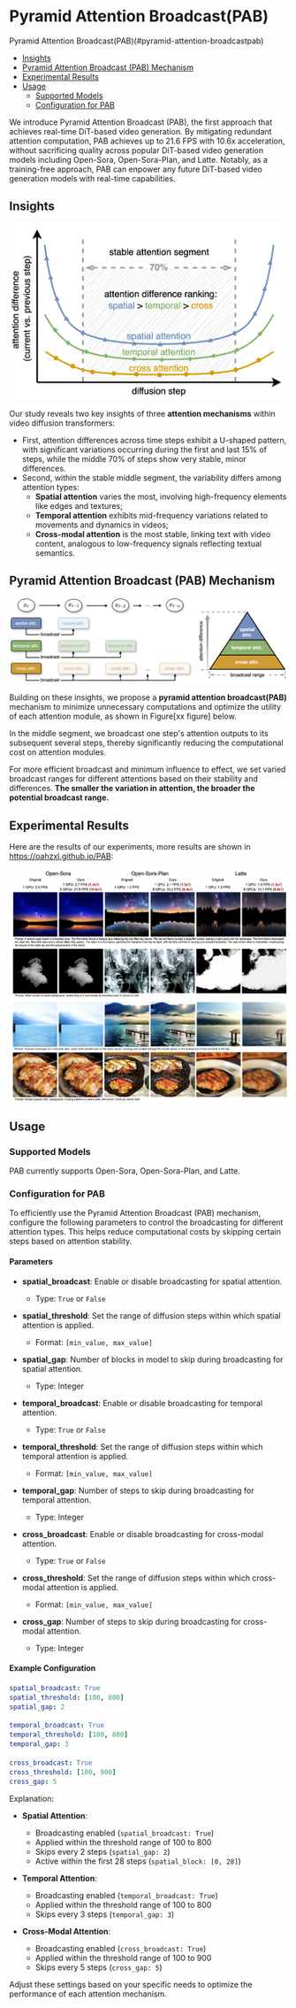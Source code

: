 # Pyramid Attention Broadcast(PAB)

Pyramid Attention Broadcast(PAB)(#pyramid-attention-broadcastpab)
- [Insights](#insights)
- [Pyramid Attention Broadcast (PAB) Mechanism](#pyramid-attention-broadcast-pab-mechanism)
- [Experimental Results](#experimental-results)
- [Usage](#usage)
  - [Supported Models](#supported-models)
  - [Configuration for PAB](#configuration-for-pab)


We introduce Pyramid Attention Broadcast (PAB), the first approach that achieves real-time DiT-based video generation. By mitigating redundant attention computation, PAB achieves up to 21.6 FPS with 10.6x acceleration, without sacrificing quality across popular DiT-based video generation models including Open-Sora, Open-Sora-Plan, and Latte. Notably, as a training-free approach, PAB can enpower any future DiT-based video generation models with real-time capabilities.

## Insights

![method](../assets/figures/pab_motivation.png)

Our study reveals two key insights of three **attention mechanisms** within video diffusion transformers:
- First, attention differences across time steps exhibit a U-shaped pattern, with significant variations occurring during the first and last 15% of steps, while the middle 70% of steps show very stable, minor differences.
- Second, within the stable middle segment, the variability differs among attention types:
    - **Spatial attention** varies the most, involving high-frequency elements like edges and textures;
    - **Temporal attention** exhibits mid-frequency variations related to movements and dynamics in videos;
    - **Cross-modal attention** is the most stable, linking text with video content, analogous to low-frequency signals reflecting textual semantics.

## Pyramid Attention Broadcast (PAB) Mechanism

![method](../assets/figures/pab_method.png)

Building on these insights, we propose a **pyramid attention broadcast(PAB)** mechanism to minimize unnecessary computations and optimize the utility of each attention module, as shown in Figure[xx figure] below.

In the middle segment, we broadcast one step's attention outputs to its subsequent several steps, thereby significantly reducing the computational cost on attention modules.

For more efficient broadcast and minimum influence to effect, we set varied broadcast ranges for different attentions based on their stability and differences.
**The smaller the variation in attention, the broader the potential broadcast range.**


## Experimental Results
Here are the results of our experiments, more results are shown in https://oahzxl.github.io/PAB:

![pab_vis](../assets/figures/pab_vis.png)


## Usage

### Supported Models

PAB currently supports Open-Sora, Open-Sora-Plan, and Latte.

### Configuration for PAB

To efficiently use the Pyramid Attention Broadcast (PAB) mechanism, configure the following parameters to control the broadcasting for different attention types. This helps reduce computational costs by skipping certain steps based on attention stability.

#### Parameters

- **spatial_broadcast**: Enable or disable broadcasting for spatial attention.
  - Type: `True` or `False`

- **spatial_threshold**: Set the range of diffusion steps within which spatial attention is applied.
  - Format: `[min_value, max_value]`

- **spatial_gap**: Number of blocks in model to skip during broadcasting for spatial attention.
  - Type: Integer

- **temporal_broadcast**: Enable or disable broadcasting for temporal attention.
  - Type: `True` or `False`

- **temporal_threshold**: Set the range of diffusion steps within which temporal attention is applied.
  - Format: `[min_value, max_value]`

- **temporal_gap**: Number of steps to skip during broadcasting for temporal attention.
  - Type: Integer

- **cross_broadcast**: Enable or disable broadcasting for cross-modal attention.
  - Type: `True` or `False`

- **cross_threshold**: Set the range of diffusion steps within which cross-modal attention is applied.
  - Format: `[min_value, max_value]`

- **cross_gap**: Number of steps to skip during broadcasting for cross-modal attention.
  - Type: Integer

#### Example Configuration

```yaml
spatial_broadcast: True
spatial_threshold: [100, 800]
spatial_gap: 2

temporal_broadcast: True
temporal_threshold: [100, 800]
temporal_gap: 3

cross_broadcast: True
cross_threshold: [100, 900]
cross_gap: 5
```

Explanation:

- **Spatial Attention**:
  - Broadcasting enabled (`spatial_broadcast: True`)
  - Applied within the threshold range of 100 to 800
  - Skips every 2 steps (`spatial_gap: 2`)
  - Active within the first 28 steps (`spatial_block: [0, 28]`)

- **Temporal Attention**:
  - Broadcasting enabled (`temporal_broadcast: True`)
  - Applied within the threshold range of 100 to 800
  - Skips every 3 steps (`temporal_gap: 3`)

- **Cross-Modal Attention**:
  - Broadcasting enabled (`cross_broadcast: True`)
  - Applied within the threshold range of 100 to 900
  - Skips every 5 steps (`cross_gap: 5`)

Adjust these settings based on your specific needs to optimize the performance of each attention mechanism.
